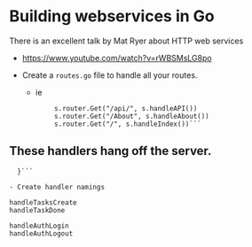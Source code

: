 # Building webservices in Go

There is an excellent talk by Mat Ryer about HTTP web services 
- https://www.youtube.com/watch?v=rWBSMsLG8po

- Create a `routes.go` file to handle all your routes.
   - ie
   ```func (s *server) routes() {
           s.router.Get("/api/", s.handleAPI())
           s.router.Get("/About", s.handleAbout())
           s.router.Get("/", s.handleIndex())```

These handlers hang off the server.
   - 
   ```func (s *sever) handleSomething() http.HanlerFunc {
     }```
     
- Create handler namings

  handleTasksCreate
  handleTaskDone

  handleAuthLogin
  handleAuthLogout


